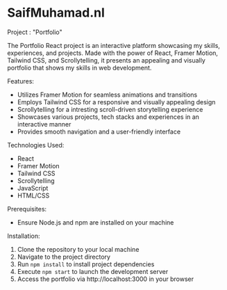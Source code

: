# SaifMuhamad.nl

Project : "Portfolio"

The Portfolio React project is an interactive platform showcasing my skills, experiences, and projects. Made with the power of React, Framer Motion, Tailwind CSS, and Scrollytelling, it presents an appealing and visually portfolio that shows my skills in web development.

Features:

- Utilizes Framer Motion for seamless animations and transitions
- Employs Tailwind CSS for a responsive and visually appealing design
- Scrollytelling for a intresting scroll-driven storytelling experience
- Showcases various projects, tech stacks and experiences in an interactive manner
- Provides smooth navigation and a user-friendly interface

Technologies Used:

- React
- Framer Motion
- Tailwind CSS
- Scrollytelling
- JavaScript
- HTML/CSS

Prerequisites:

- Ensure Node.js and npm are installed on your machine

Installation:

1. Clone the repository to your local machine
2. Navigate to the project directory
3. Run `npm install` to install project dependencies
4. Execute `npm start` to launch the development server
5. Access the portfolio via http://localhost:3000 in your browser
